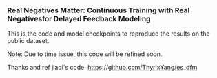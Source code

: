 ### Real Negatives Matter: Continuous Training with Real Negativesfor Delayed Feedback Modeling

This is the code and model checkpoints to reproduce the results on the public dataset.

Note: Due to time issue, this code will be refined soon.


Thanks and ref jiaqi's code: https://github.com/ThyrixYang/es_dfm

